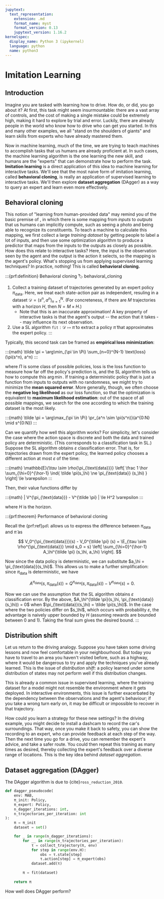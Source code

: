 ```yaml
---
jupytext:
  text_representation:
    extension: .md
    format_name: myst
    format_version: 0.13
    jupytext_version: 1.16.2
kernelspec:
  display_name: Python 3 (ipykernel)
  language: python
  name: python3
---
```


# Imitation Learning

## Introduction

Imagine you are tasked with learning how to drive. How do, or did, you go about it?
At first, this task might seem insurmountable: there are a vast array of controls, and the cost of making a single mistake could be extremely high, making it hard to explore by trial and error.
Luckily, there are already people in the world who know how to drive who can get you started.
In this and many other examples, we all "stand on the shoulders of giants" and learn skills from experts who have already mastered them.

Now in machine learning, much of the time, we are trying to teach machines to accomplish tasks that us humans are already proficient at.
In such cases, the machine learning algorithm is the one learning the new skill, and humans are the "experts" that can demonstrate how to perform the task.
**Imitation learning** is a direct application of this idea to machine learning for interactive tasks.
We'll see that the most naive form of imitation learning, called **behavioral cloning**, is really an application of supervised learning to interactive tasks.
We'll then explore **dataset aggregation** (DAgger) as a way to query an expert and learn even more effectively.

## Behavioral cloning

This notion of "learning from human-provided data" may remind you of the basic premise of [](./supervised_learning.md),
in which there is some mapping from _inputs_ to _outputs_ that us humans can implicitly compute, such as seeing a photo and being able to recognize its constituents.
To teach a machine to calculate this mapping, we first collect a large _training dataset_ by getting people to label a lot of inputs,
and then use some optimization algorithm to produce a predictor that maps from the inputs to the outputs as closely as possible.
How does this relate to interactive tasks?
Here, the input is the observation seen by the agent and the output is the action it selects, so the mapping is the agent's policy.
What's stopping us from applying supervised learning techniques?
In practice, nothing! This is called **behavioral cloning.**

:::{prf:definition} Behavioral cloning
:label: behavioral_cloning


1. Collect a training dataset of trajectories generated by an expert policy $\pi_\text{data}$. Here, we treat each state-action pair as independent, resuling in a dataset $\mathcal{D} = (s^n, a^n)_{n=1}^{N}$. (For concreteness, if there are $M$ trajectories with a horizon $H$, then $N = M \times H$.)
   - Note that this is an inaccurate approximation! A key property of interactive tasks is that the agent's output -- the action that it takes -- may influence its next observation.
2. Use a SL algorithm $\texttt{fit} : \mathcal{D} \mapsto \tilde \pi$ to extract a policy $\tilde \pi$ that approximates the expert policy.
:::

Typically, this second task can be framed as **empirical loss minimization**:

:::{math}
\tilde \pi = \arg\min_{\pi \in \Pi} \sum_{n=0}^{N-1} \text{loss}(\pi(s^n), a^n)
:::

where $\Pi$ is some class of possible policies, $\text{loss}$ is the loss function to measure how far off the policy's prediction is, and the SL algorithm tells us how to compute this $\arg\min$.
If training a deterministic policy that is just a function from inputs to outputs with no randomness, we might try to minimize the **mean squared error**.
More generally, though, we often choose the **negative log likelihood** as our loss function, so that the optimization is equivalent to **maximum likelihood estimation**:
out of the space of all possible mappings, we search for the one according to which the training dataset is the most likely.

:::{math}
\tilde \pi = \arg\max_{\pi \in \Pi} \pr_{a^n \sim \pi(s^n)}(a^{0:N} \mid s^{0:N})
:::

Can we quantify how well this algorithm works?
For simplicity, let's consider the case where the action space is discrete and both the data and trained policy are deterministic.
(This corresponds to a classification task in SL.)
Suppose the SL algorithm obtains $\varepsilon$ classification error.
That is, for trajectories drawn from the expert policy,
the learned policy chooses a different action at most $\varepsilon$ of the time:

:::{math}
\mathbb{E}_{\tau \sim \rho_{\pi_{\text{data}}}} \left[ \frac 1 \hor \sum_{\hi=0}^{\hor-1} \ind{ \tilde \pi(s_\hi) \ne \pi_{\text{data}} (s_\hi) } \right] \le \varepsilon
:::

Then, their value functions differ by

:::{math}
| V^{\pi_{\text{data}}} - V^{\tilde \pi} | \le H^2 \varepsilon
:::

where $H$ is the horizon.

:::{prf:theorem} Performance of behavioral cloning

Recall the {prf:ref}`pdl` allows us to express the difference between $\pi_{\text{data}}$ and $\tilde \pi$ as

$$
V_0^{\pi_{\text{data}}}(s) - V_0^{\tilde \pi} (s) = \E_{\tau \sim \rho^{\pi_{\text{data}}} \mid s_0 = s} \left[ \sum_{\hi=0}^{\hor-1} A_\hi^{\tilde \pi} (s_\hi, a_\hi) \right].
$$

Now since the data policy is deterministic, we can substitute $a_\hi = \pi_{\text{data}}(s_\hi)$.
This allows us to make a further simplification:
since $\pi_{\text{data}}$ is deterministic, we have

$$
A^{\pi_{\text{data}}}(s, \pi_{\text{data}}(s)) = Q^{\pi_{\text{data}}}(s, \pi_{\text{data}}(s)) - V^{\pi_{\text{data}}}(s) = 0.
$$

Now we can use the assumption that the SL algorithm obtains $\varepsilon$ classification error. By the above, $A_\hi^{\tilde \pi}(s_\hi, \pi_{\text{data}}(s_\hi)) = 0$ when $\pi_{\text{data}}(s_\hi) = \tilde \pi(s_\hi)$. In the case where the two policies differ on $s_\hi$, which occurs with probability $\varepsilon$, the advantage is naively upper bounded by $H$ (assuming rewards are bounded between $0$ and $1$). Taking the final sum gives the desired bound.
:::

<!-- TODO ADD DISTRIBUTION SHIFT EXAMPLE FROM SLIDES -->

## Distribution shift

Let us return to the driving analogy. Suppose you have taken some driving lessons and now feel comfortable in your neighbourhood. But today you have to travel to an area you haven't visited before, such as a highway, where it would be dangerous to try and apply the techniques you've already learned.
This is the issue of _distribution shift_: a policy learned under some distribution of states may not perform well if this distribution changes.

This is already a common issue in supervised learning, where the training dataset for a model might not resemble the environment where it gets deployed. In interactive environments, this issue is further exacerbated by the dependency between the observations and the agent's behaviour; if you take a wrong turn early on, it may be difficult or impossible to recover in that trajectory.

How could you learn a strategy for these new settings?
In the driving example, you might decide to install a dashcam to record the car's surroundings. That way, once you make it back to safety, you can show the recording to an expert, who can provide feedback at each step of the way.
Then the next time you go for a drive, you can remember the expert's advice, and take a safer route.
You could then repeat this training as many times as desired, thereby collecting the expert's feedback over a diverse range of locations.
This is the key idea behind _dataset aggregation_.

## Dataset aggregation (DAgger)

The DAgger algorithm is due to {cite}`ross_reduction_2010`.

```python
def dagger_pseudocode(
    env: MAB,
    π_init: Policy,
    π_expert: Policy,
    n_dagger_iterations: int,
    n_trajectories_per_iteration: int
):
    π = π_init
    dataset = set()

    for _ in range(n_dagger_iterations):
        for __ in range(n_trajectories_per_iteration):
            τ = collect_trajectory(π, env)
            for step in range(env.H):
                obs = τ.state[step]
                τ.action[step] = π_expert(obs)
            dataset.add(τ)
        
        π = fit(dataset)
    
    return π
```

How well does DAgger perform?

<!-- TODO -->
